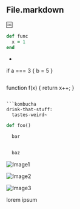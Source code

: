 ## File.markdown

:cool:

```ruby
def func
  x = 1
end
```

* ```javascript
if a === 3 {
  b = 5
}
```

```
function f(x) {
  return x++;
}
```

```kombucha
drink-that-stuff:
  tastes-weird~
```

```python
def foo()

  bar


  baz
```

![Image1](image1.png)

![Image2](/tmp/image2.png)

![Image3](http://github.com/image3.png)

lorem
ipsum
